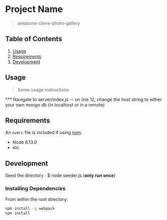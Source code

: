 # Project Name

> amazone-clone-photo-gallery


## Table of Contents

1. [Usage](#Usage)
1. [Requirements](#requirements)
1. [Development](#development)

## Usage

> Some usage instructions

*** Navigate to server/index.js -- on line 12, change the host string to either your own mongo db (in localhost or in a remote)

## Requirements

An `nvmrc` file is included if using [nvm](https://github.com/creationix/nvm).

- Node 6.13.0
- etc

## Development

Seed the directory : $ node seeder.js (**only run once**)

### Installing Dependencies

From within the root directory:

```sh
npm install -g webpack
npm install
```


